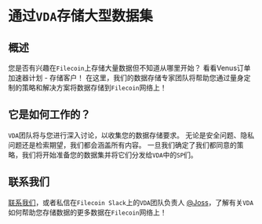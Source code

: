 # 通过`VDA`存储大型数据集

## 概述

您是否有兴趣在`Filecoin`上存储大量数据但不知道从哪里开始？ 看看Venus订单加速器计划 - 存储客户！ 在这里，我们的数据存储专家团队将帮助您通过量身定制的策略和解决方案将数据存储到`Filecoin`网络上！

## 它是如何工作的？

`VDA`团队将与您进行深入讨论，以收集您的数据存储要求。 无论是安全问题、隐私问题还是检索期望，我们都会涵盖所有内容。 一旦我们确定了我们都同意的策略，我们将开始准备您的数据集并将它们分发给`VDA`中的`SP`们。

## 联系我们

[联系我们](/contact)，或者私信在`Filecoin Slack`上的`VDA`团队负责人 [@Joss](https://filecoinproject.slack.com/archives/D01SD621WBT)，了解有关`VDA`如何帮助您存储数据的更多数据在`Filecoin`网络上！